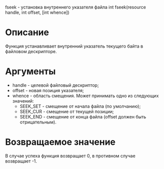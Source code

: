 fseek - установка внутреннего указателя файла
    int fseek(resource handle, int offset, [int whence])

Описание
========

Функция устанавливает внутренний указатель текущего байта в файловом дескрипторе.

Аргументы
=========

* handle - целевой файловый дескриптор;
* offset - новая позиция указателя;
* whence - область смещения. Может принимать одно из следующих значений:
    * SEEK_SET - смещение от начала файла (по умолчанию);
    * SEEK_CUR - смещение от текущей позиции;
    * SEEK_END - смещение от конца файла (offset должен быть отрицательным).

Возвращаемое значение
=====================

В случае успеха функция возвращает 0, в противном случае возвращает -1.
